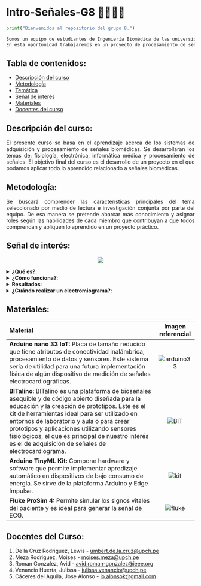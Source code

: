 # Intro-Señales-G8 👨‍⚕️👷‍♀️

```python
print("Bienvenidos al repositorio del grupo 8.")

Somos un equipo de estudiantes de Ingeniería Biomédica de las universidades PUCP y UPCH semestre 2023-1. 
En esta oportunidad trabajaremos en un proyecto de procesamiento de señales de EMG.
```
## Tabla de contenidos:
* [Descripción del curso](#descripción-del-curso)
* [Metodología](#metodología)
* [Temática](#temática)
* [Señal de interés](#señal-de-interés)
* [Materiales](#materiales)
* [Docentes del curso](#docentes-del-curso)

## Descripción del curso:
<!--START_SECTION:Descripción del curso-->
<p align="justify">El presente curso se basa en el aprendizaje acerca de los sistemas de adquisición y procesamiento de señales biomédicas. Se desarrollaran los temas de: fisiología, electrónica, informática médica y procesamiento de señales. El objetivo final del curso es el desarrollo de un proyecto en el que podamos aplicar todo lo aprendido relacionado a señales biomédicas.</p>
<!--END_SECTION:Descripción del curso-->

## Metodología:
<p align="justify">Se buscará comprender las características principales del tema seleccionado por medio de lectura e investigación conjunta por parte del equipo. De esa manera se pretende abarcar más conocimiento y asignar roles según las
habilidades de cada miembro que contribuyan a que todos comprendan y apliquen lo aprendido en un proyecto práctico.</p>

## Señal de interés:
<p align="center">
<img src="https://github.com/MauricioCastilloT/Intro-SenalesG8/assets/112776840/de61292c-0a76-4749-8c78-2d5a7a2d4290" align="center" />
</p>


<details> 
 <summary> <b>¿Qué es?</b>: </summary>
<br>
<!--START_SECTION:waka-->
<p align=justify>Una señal EMG (electromiografía) es una técnica que se utiliza para medir la actividad eléctrica generada por los músculos. Esta actividad eléctrica es producida por las unidades motoras, que son la combinación de una neurona motora y las fibras musculares que dicha neurona inerva. La señal EMG proporciona información sobre la actividad muscular, como la intensidad, la duración y el patrón de contracción.</p>
<!--END_SECTION:waka-->
</details>

<details> 
 <summary> <b>¿Cómo funciona?</b>: </summary>
<br>
<!--START_SECTION:waka-->
<p align=justify>Para registrar la señal EMG, se colocan electrodos en la piel sobre el músculo de interés. Estos electrodos captan los impulsos eléctricos generados por las unidades motoras cuando el músculo se contrae y se relaja. Los impulsos eléctricos son amplificados y convertidos en una señal gráfica o una señal digital, que muestra la actividad eléctrica del músculo a lo largo del tiempo.</p>
<!--END_SECTION:waka-->
</details>

<details> 
 <summary> <b>Resultados</b>: </summary>
<br>
<!--START_SECTION:waka-->
Los resultados del electrocardiograma proporcionan la siguiente información:
 
- Frecuencia cardíaca
 
- Ritmo cardíaco
 
- Ataque cardiaco: anterior o que este ocurriendo
 
- Suministro de sangre y oxígeno al corazón
 
- Cambios en la estructura cardíaca
 
<!--END_SECTION:waka-->
</details>

<details> 
 <summary> <b>¿Cuándo realizar un electromiograma?</b>: </summary>
<br>
<!--START_SECTION:waka-->
<p align=justify>En la investigación, la señal EMG se utiliza para estudiar la biomecánica y la fisiología muscular, analizar los patrones de contracción muscular, evaluar la eficacia de tratamientos y terapias, así como en el desarrollo de prótesis y dispositivos de asistencia para personas con discapacidad.</p>
 
<p align=justify>El electromiograma (EMG) se realiza en varias situaciones clínicas para evaluar la función y la salud de los músculos y los nervios. Aquí hay algunas circunstancias en las que se puede recomendar realizar un electromiograma:</p>

- <p align=justify> <b>Evaluación de trastornos neuromusculares</b>: El EMG es útil en el diagnóstico y la evaluación de trastornos neuromusculares, como neuropatías periféricas (daño a los nervios periféricos), miopatías (enfermedades musculares) y enfermedades de la unión neuromuscular. Ayuda a identificar la ubicación y la gravedad del daño o la disfunción.</p>

- **Debilidad muscular inexplicada**: Si una persona experimenta debilidad muscular inexplicada o pérdida de fuerza, el EMG puede ayudar a determinar si la causa se encuentra en el sistema nervioso central (cerebro y médula espinal) o en el sistema periférico (nervios y músculos).

- **Dolor o entumecimiento en las extremidades**: El EMG puede ser utilizado para evaluar afecciones como el síndrome del túnel carpiano, la ciática y otras neuropatías compresivas que pueden causar dolor, entumecimiento o debilidad en las extremidades.

- **Trastornos del movimiento**: En casos de trastornos del movimiento, como el temblor o la distonía, el EMG puede ayudar a evaluar la actividad muscular anormal y a diferenciar entre los trastornos de origen muscular y los de origen neurológico.

- **Lesiones de nervios periféricos**: Si se sospecha una lesión en un nervio periférico, como una lesión por atrapamiento o una lesión traumática, el EMG puede ayudar a localizar y evaluar el alcance de la lesión.
<!--END_SECTION:waka-->
</details>

## Materiales:

| Material                      | Imagen referencial          | 
| :---                          |    :----:                   |  
| **Arduino nano 33 IoT:** Placa de tamaño reducido que tiene atributos de conectividad inalámbrica, procesamiento de datos y sensores. Este sistema sería de utilidad para una futura implementación física de algún dispositivo de medición de señales electrocardiográficas.   | ![arduino33](https://media.digikey.com/photos/Arduino/ABX00032.JPG)  | 
| **BITalino:** BITalino es una plataforma de bioseñales asequible y de código abierto diseñada para la educación y la creación de prototipos. Este es el kit de herramientas ideal para ser utilizado en entornos de laboratorio y aula o para crear prototipos y aplicaciones utilizando sensores fisiológicos, el que es principal de nuestro interés es el de adquisición de señales de electrocardiograma.  | ![BIT](https://cdn.sparkfun.com//assets/parts/1/1/8/2/8/14022-01a.jpg)        | 
| **Arduino TinyML Kit:** Compone hardware y software que permite implementar apredizaje automático en dispositivos de bajo consumo de energía. Se sirve de la plataforma Arduino y Edge Impulse. |  ![kit](https://cdn.shopify.com/s/files/1/0438/4735/2471/products/AKX00028_01.iso_934x700.jpg?v=1615313455) |
| **Fluke ProSim 4:** Permite simular los signos vitales del paciente y es ideal para generar la señal de ECG. |  ![fluke](https://encrypted-tbn0.gstatic.com/images?q=tbn:ANd9GcQCCdKhPqmxDtMztz24F8VEhXCsoWzkiCwyKR8wNg3g4_hYodQbdQj98sFE9Nv7fcQ_bH8&usqp=CAU) |

## Docentes del Curso:
1. De la Cruz Rodriguez, Lewis - umbert.de.la.cruz@upch.pe
2. Meza Rodriguez, Moises - moises.meza@upch.pe
3. Roman Gonzalez, Avid - avid.roman-gonzalez@ieee.org
4. Venancio Huerta, Julissa - julissa.venancio@upch.pe
5. Cáceres del Aguila, Jose Alonso - jo.alonsok@gmail.com
